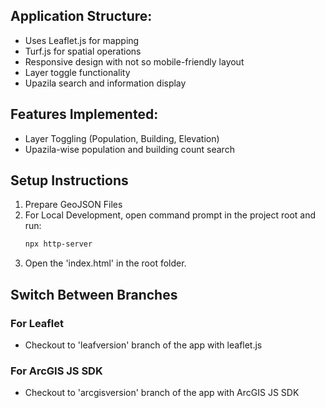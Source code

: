 ## Application Structure:

- Uses Leaflet.js for mapping
- Turf.js for spatial operations
- Responsive design with not so mobile-friendly layout
- Layer toggle functionality
- Upazila search and information display

## Features Implemented:

- Layer Toggling (Population, Building, Elevation)
- Upazila-wise population and building count search

## Setup Instructions
1. Prepare GeoJSON Files
2. For Local Development, open command prompt in the project root and run: 
   ```bash
   npx http-server
   ```
3. Open the 'index.html' in the root folder.

## Switch Between Branches
### For Leaflet
- Checkout to 'leafversion' branch of the app with leaflet.js
### For ArcGIS JS SDK
- Checkout to 'arcgisversion' branch of the app with ArcGIS JS SDK
